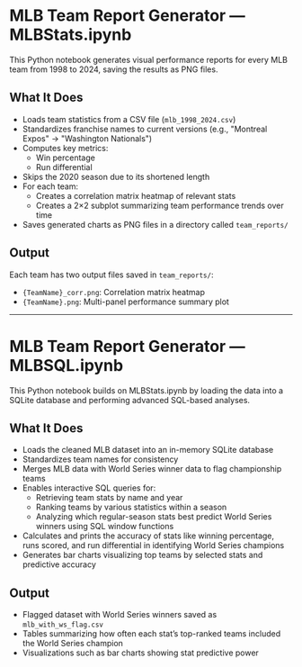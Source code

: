 # MLB Team Report Generator — MLBStats.ipynb

This Python notebook generates visual performance reports for every MLB team from 1998 to 2024, saving the results as PNG files.

## What It Does

- Loads team statistics from a CSV file (`mlb_1998_2024.csv`)
- Standardizes franchise names to current versions (e.g., "Montreal Expos" → "Washington Nationals")
- Computes key metrics:
  - Win percentage
  - Run differential
- Skips the 2020 season due to its shortened length
- For each team:
  - Creates a correlation matrix heatmap of relevant stats
  - Creates a 2×2 subplot summarizing team performance trends over time
- Saves generated charts as PNG files in a directory called `team_reports/`

## Output

Each team has two output files saved in `team_reports/`:

- `{TeamName}_corr.png`: Correlation matrix heatmap
- `{TeamName}.png`: Multi-panel performance summary plot

---

# MLB Team Report Generator — MLBSQL.ipynb

This Python notebook builds on MLBStats.ipynb by loading the data into a SQLite database and performing advanced SQL-based analyses.

## What It Does

- Loads the cleaned MLB dataset into an in-memory SQLite database
- Standardizes team names for consistency
- Merges MLB data with World Series winner data to flag championship teams
- Enables interactive SQL queries for:
  - Retrieving team stats by name and year
  - Ranking teams by various statistics within a season
  - Analyzing which regular-season stats best predict World Series winners using SQL window functions
- Calculates and prints the accuracy of stats like winning percentage, runs scored, and run differential in identifying World Series champions
- Generates bar charts visualizing top teams by selected stats and predictive accuracy

## Output

- Flagged dataset with World Series winners saved as `mlb_with_ws_flag.csv`
- Tables summarizing how often each stat’s top-ranked teams included the World Series champion
- Visualizations such as bar charts showing stat predictive power

